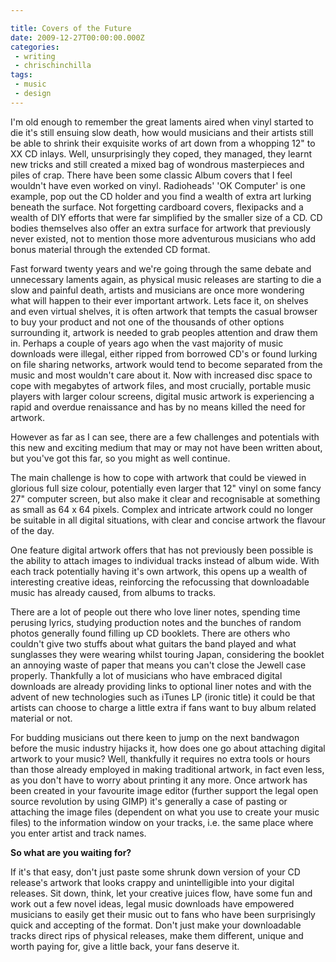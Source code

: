 ```yaml
---

title: Covers of the Future
date: 2009-12-27T00:00:00.000Z
categories:
 - writing
 - chrischinchilla
tags: 
 - music 
 - design
---
```


I'm old enough to remember the great laments aired when vinyl started to die it's still ensuing slow death, how would musicians and their artists still be able to shrink their exquisite works of art down from a whopping 12" to XX CD inlays. Well, unsurprisingly they coped, they managed, they learnt new tricks and still created a mixed bag of wondrous masterpieces and piles of crap. There have been some classic Album covers that I feel wouldn't have even worked on vinyl. Radioheads' 'OK Computer' is one example, pop out the CD holder and you find a wealth of extra art lurking beneath the surface. Not forgetting cardboard covers, flexipacks and a wealth of DIY efforts that were far simplified by the smaller size of a CD. CD bodies themselves also offer an extra surface for artwork that previously never existed, not to mention those more adventurous musicians who add bonus material through the extended CD format.

Fast forward twenty years and we're going through the same debate and unnecessary laments again, as physical music releases are starting to die a slow and painful death, artists and musicians are once more wondering what will happen to their ever important artwork. Lets face it, on shelves and even virtual shelves, it is often artwork that tempts the casual browser to buy your product and not one of the thousands of other options surrounding it, artwork is needed to grab peoples attention and draw them in. Perhaps a couple of years ago when the vast majority of music downloads were illegal, either ripped from borrowed CD's or found lurking on file sharing networks, artwork would tend to become separated from the music and most wouldn't care about it. Now with increased disc space to cope with megabytes of artwork files, and most crucially, portable music players with larger colour screens, digital music artwork is experiencing a rapid and overdue renaissance and has by no means killed the need for artwork.

However as far as I can see, there are a few challenges and potentials with this new and exciting medium that may or may not have been written about, but you've got this far, so you might as well continue.

The main challenge is how to cope with artwork that could be viewed in glorious full size colour, potentially even larger that 12" vinyl on some fancy 27" computer screen, but also make it clear and recognisable at something as small as 64 x 64 pixels. Complex and intricate artwork could no longer be suitable in all digital situations, with clear and concise artwork the flavour of the day.

One feature digital artwork offers that has not previously been possible is the ability to attach images to individual tracks instead of album wide. With each track potentially having it's own artwork, this opens up a wealth of interesting creative ideas, reinforcing the refocussing that downloadable music has already caused, from albums to tracks.

There are a lot of people out there who love liner notes, spending time perusing lyrics, studying production notes and the bunches of random photos generally found filling up CD booklets. There are others who couldn't give two stuffs about what guitars the band played and what sunglasses they were wearing whilst touring Japan, considering the booklet an annoying waste of paper that means you can't close the Jewell case properly. Thankfully a lot of musicians who have embraced digital downloads are already providing links to optional liner notes and with the advent of new technologies such as iTunes LP (ironic title) it could be that artists can choose to charge a little extra if fans want to buy album related material or not.

For budding musicians out there keen to jump on the next bandwagon before the music industry hijacks it, how does one go about attaching digital artwork to your music? Well, thankfully it requires no extra tools or hours than those already employed in making traditional artwork, in fact even less, as you don't have to worry about printing it any more. Once artwork has been created in your favourite image editor (further support the legal open source revolution by using GIMP) it's generally a case of pasting or attaching the image files (dependent on what you use to create your music files) to the information window on your tracks, i.e. the same place where you enter artist and track names.

**So what are you waiting for?**

If it's that easy, don't just paste some shrunk down version of your CD release's artwork that looks crappy and unintelligible into your digital releases. Sit down, think, let your creative juices flow, have some fun and work out a few novel ideas, legal music downloads have empowered musicians to easily get their music out to fans who have been surprisingly quick and accepting of the format. Don't just make your downloadable tracks direct rips of physical releases, make them different, unique and worth paying for, give a little back, your fans deserve it.
